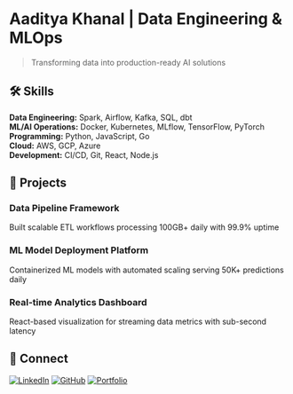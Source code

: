 # Aaditya Khanal | Data Engineering & MLOps

> Transforming data into production-ready AI solutions

## 🛠️ Skills

**Data Engineering:** Spark, Airflow, Kafka, SQL, dbt  
**ML/AI Operations:** Docker, Kubernetes, MLflow, TensorFlow, PyTorch  
**Programming:** Python, JavaScript, Go  
**Cloud:** AWS, GCP, Azure  
**Development:** CI/CD, Git, React, Node.js  

## 🚀 Projects

### Data Pipeline Framework
Built scalable ETL workflows processing 100GB+ daily with 99.9% uptime

### ML Model Deployment Platform
Containerized ML models with automated scaling serving 50K+ predictions daily

### Real-time Analytics Dashboard
React-based visualization for streaming data metrics with sub-second latency

## 🔗 Connect

[![LinkedIn](https://img.shields.io/badge/LinkedIn-connect-blue?logo=linkedin)](https://www.linkedin.com/in/yourusername)
[![GitHub](https://img.shields.io/badge/GitHub-follow-black?logo=github)](https://github.com/yourusername)
[![Portfolio](https://img.shields.io/badge/Portfolio-visit-orange)](https://yourwebsite.com)
